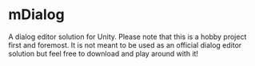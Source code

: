# mDialog
A dialog editor solution for Unity. Please note that this is a hobby project first and foremost. It is not meant to be used as an official dialog editor solution but feel free to download and play around with it!
